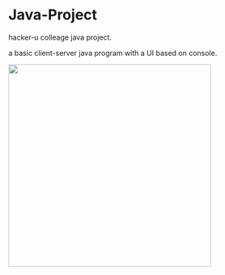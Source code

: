# Java-Project
hacker-u colleage java project.

a basic client-server java program with a UI based on console. 

<img src="https://github.com/alonsd/Java-Project/blob/master/229ba6cb-3567-4c50-b9e8-6dc2e20c9420.jpg" width="400"/>
